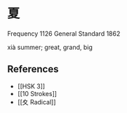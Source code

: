 # 夏
Frequency 1126
General Standard 1862

xià
summer; great, grand, big

## References
- [[HSK 3]]
- [[10 Strokes]]
- [[夊 Radical]]